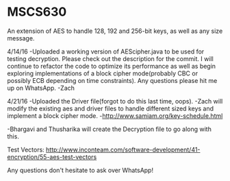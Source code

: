 # MSCS630
An extension of AES to handle 128, 192 and 256-bit keys, as well as any size message.

4/14/16
  -Uploaded a working version of AEScipher.java to be used for testing decryption. Please check out the description for the commit. I will continue to refactor the code to optimize its performance as well as begin exploring implementations of a block cipher mode(probably CBC or possibly ECB depending on time constraints). Any questions please hit me up on WhatsApp. -Zach

4/21/16
  -Uploaded the Driver file(forgot to do this last time, oops).
  -Zach will modify the existing aes and driver files to handle different sized keys and implement a block cipher mode.
    -http://www.samiam.org/key-schedule.html
  
  -Bhargavi and Thusharika will create the Decryption file to go along with this.
  
  
Test Vectors: http://www.inconteam.com/software-development/41-encryption/55-aes-test-vectors

Any questions don't hesitate to ask over WhatsApp!
